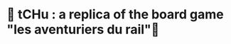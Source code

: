 # :steam_locomotive: tCHu : a replica of the board game "les aventuriers du rail":steam_locomotive:
